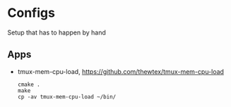 # Configs

Setup that has to happen by hand

## Apps
* tmux-mem-cpu-load, https://github.com/thewtex/tmux-mem-cpu-load
  ```
  cmake .
  make
  cp -av tmux-mem-cpu-load ~/bin/
  ```

